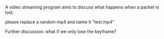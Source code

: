 A video streaming program aims to discuss what happens when a packet is lost.

please replace a random mp4 and name it "test.mp4"

Further discussion: what if we only lose the keyframe?

